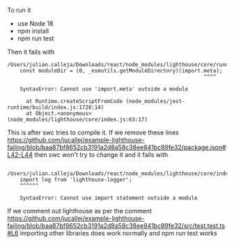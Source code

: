 To run it
- use Node 18
- npm install
- npm run test

Then it fails with 
```
/Users/julian.calleja/Downloads/react/node_modules/lighthouse/core/runner.js:77
    const moduleDir = (0, _esmutils.getModuleDirectory)(import.meta);
                                                               ^^^^

    SyntaxError: Cannot use 'import.meta' outside a module

      at Runtime.createScriptFromCode (node_modules/jest-runtime/build/index.js:1728:14)
      at Object.<anonymous> (node_modules/lighthouse/core/index.js:63:17)
```
This is after swc tries to compile it. If we remove these lines https://github.com/jucallej/example-lighthouse-failing/blob/baa87bf8652cb3191a2d8a58c38ee841bc89fe32/package.json#L42-L44 then swc won't try to change it and it fails with
```
 /Users/julian.calleja/Downloads/react/node_modules/lighthouse/core/index.js:7
    import log from 'lighthouse-logger';
    ^^^^^^

    SyntaxError: Cannot use import statement outside a module
```

If we comment out lighthouse as per the comment https://github.com/jucallej/example-lighthouse-failing/blob/baa87bf8652cb3191a2d8a58c38ee841bc89fe32/src/test.test.ts#L6 importing other libraries does work normally and npm run test works 